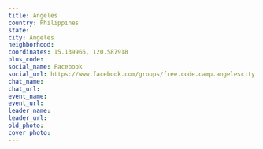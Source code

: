 ```yaml
---
title: Angeles
country: Philippines
state: 
city: Angeles
neighborhood: 
coordinates: 15.139966, 120.587918
plus_code:
social_name: Facebook
social_url: https://www.facebook.com/groups/free.code.camp.angelescity.pampanga.philippines
chat_name:
chat_url:
event_name:
event_url:
leader_name:
leader_url:
old_photo: 
cover_photo:
---
```

